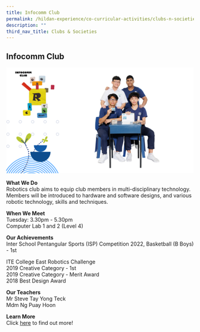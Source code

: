 ```yaml
---
title: Infocomm Club
permalink: /hildan-experience/co-curricular-activities/clubs-n-societies/infocomm-club/
description: ""
third_nav_title: Clubs & Societies
---
```

Infocomm Club
-------------

![](/images/CCA/Info%20Comm%202023.png)

**What We Do** <br>
Robotics club aims to equip club members in multi-disciplinary technology. Members will be introduced to hardware and software designs, and various robotic
technology, skills and techniques. <br>

**When We Meet** <br>
Tuesday: 3.30pm - 5.30pm<br>
Computer Lab 1 and 2 (Level 4)<br>

**Our Achievements**<br>
Inter School Pentangular Sports (ISP) Competition 2022, Basketball (B Boys) - 1st <br>

ITE College East Robotics Challenge  <br>
2019 Creative Category - 1st <br>
2019 Creative Category - Merit Award<br>
2018 Best Design Award <br>

**Our Teachers** <br>
Mr Steve Tay Yong Teck<br>
Mdm Ng Puay Hoon <br>

**Learn More** <br>
Click&nbsp;[here](/files/CCA/Robotics.pdf)&nbsp;to find out more!
